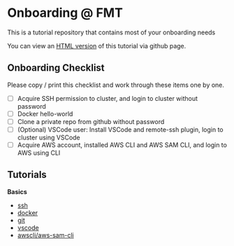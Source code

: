 # Onboarding @ FMT

This is a tutorial repository that contains most of your onboarding needs

You can view an [HTML version](https://flyingmilktea.github.io/onboarding-basics) of this tutorial via github page.

## Onboarding Checklist

Please copy / print this checklist and work through these items one by one.

- [ ] Acquire SSH permission to cluster, and login to cluster without password
- [ ] Docker hello-world
- [ ] Clone a private repo from github without password
- [ ] (Optional) VSCode user: Install VSCode and remote-ssh plugin, login to cluster using VSCode
- [ ] Acquire AWS account, installed AWS CLI and AWS SAM CLI, and login to AWS using CLI

## Tutorials


__Basics__

- [ssh](/basics/ssh-login.md)
- [docker](/basics/docker.md)
- [git](/basics/git-config.md)
- [vscode](/basics/vscode.md)
- [awscli/aws-sam-cli](/basics/aws.md)
